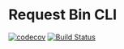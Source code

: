 # Request Bin CLI

[![codecov](https://codecov.io/gh/jaebradley/requestbin-cli/branch/master/graph/badge.svg)](https://codecov.io/gh/jaebradley/requestbin-cli)
[![Build Status](https://travis-ci.org/jaebradley/requestbin-cli.svg?branch=master)](https://travis-ci.org/jaebradley/requestbin-cli)
